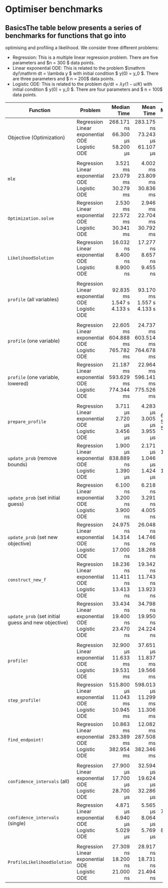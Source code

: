 # Optimiser benchmarks
## BasicsThe table below presents a series of benchmarks for functions that go into 
optimising and profiling a likelihood. We consider three different problems:
   - Regression: This is a multiple linear regression problem. There are five parameters and    $n = 300 $ data points.
   - Linear exponential ODE: This is related to the problem     $\mathrm dy/\mathrm dt = \lambda y $ with initial condition   $ y(0) = y_0   $. There are three parameters and $ n = 200$ data points.
   - Logistic ODE: This is related to the problem     $\mathrm dy/\mathrm dt = \lambda y (1 - u/K)$ with initial condition   $ y(0) = y_0  $. There are four parameters and   $ n = 100$ data points.

| Function | Problem | Median Time | Mean Time | Memory | Allocations |
|---|---|--:|--:|--:|--:|
| Objective (Optimization) | Regression<br>Linear exponential ODE<br>Logistic ODE | 268.171 ns<br>66.300 μs<br>58.200 μs | 283.175 ns<br>73.243 μs<br>61.107 μs | 80 bytes<br>31.38 KiB<br>29.81 KiB | 2<br>1431<br>1619 |
| | | | | | |
| `mle` | Regression<br>Linear exponential ODE<br>Logistic ODE | 3.521 ms<br>23.079 ms<br>30.279 ms | 4.002 ms<br>23.809 ms<br>30.836 ms | 3.52 MiB<br>9.63 MiB<br>14.56 MiB | 8486<br>417012<br>811132 |
| `Optimization.solve` | Regression<br>Linear exponential ODE<br>Logistic ODE | 2.530 ms<br>22.572 ms<br>30.341 ms | 2.946 ms<br>22.704 ms<br>30.792 ms | 3.52 MiB<br>9.63 MiB<br>14.56 MiB | 8486<br>417012<br>811132 |
| `LikelihoodSolution` | Regression<br>Linear exponential ODE<br>Logistic ODE | 16.032 ns<br>8.400 ns<br>8.900 ns | 17.277 ns<br>8.657 ns<br>9.455 ns | 0 bytes<br>0 bytes<br>0 bytes | 0<br>0<br>0 |
| | | | | | |
| `profile` (all variables) | Regression<br>Linear exponential ODE<br>Logistic ODE | 92.835 ms<br>1.547 s<br>4.133 s | 93.170 ms<br>1.557 s<br>4.133 s | 102.66 MiB<br>594.26 MiB<br>1.94 GiB | 634270<br>25421514<br>109130299 |
| | | | | | |
| `profile` (one variable) | Regression<br>Linear exponential ODE<br>Logistic ODE | 22.605 ms<br>604.888 ms<br>765.782 ms | 24.737 ms<br>603.514 ms<br>764.678 ms | 25.13 MiB<br>255.62 MiB<br>367.48 MiB | 150089<br>10984510<br>20156577 |
| `profile` (one variable, lowered) | Regression<br>Linear exponential ODE<br>Logistic ODE | 21.187 ms<br>593.629 ms<br>774.344 ms | 22.964 ms<br>596.141 ms<br>775.526 ms | 25.13 MiB<br>255.62 MiB<br>367.48 MiB | 150089<br>10984510<br>20156577 |
| | | | | | |
| `prepare_profile` | Regression<br>Linear exponential ODE<br>Logistic ODE | 3.711 μs<br>2.720 μs<br>3.456 μs | 4.283 μs<br>3.005 μs<br>3.955 μs | 6.23 KiB<br>5.09 KiB<br>5.64 KiB | 80<br>50<br>65 |
| `update_prob` (remove bounds) | Regression<br>Linear exponential ODE<br>Logistic ODE | 1.900 μs<br>838.889 ns<br>1.390 μs | 2.171 μs<br>1.046 μs<br>1.424 μs | 1.50 KiB<br>864 bytes<br>1.16 KiB | 46<br>26<br>36 |
| `update_prob` (set initial guess) | Regression<br>Linear exponential ODE<br>Logistic ODE | 6.100 ns<br>3.200 ns<br>3.900 ns | 6.218 ns<br>3.291 ns<br>4.005 ns | 0 bytes<br>0 bytes<br>0 bytes | 0<br>0<br>0 |
| `update_prob` (set new objective) | Regression<br>Linear exponential ODE<br>Logistic ODE | 24.975 ns<br>14.314 ns<br>17.000 ns | 26.048 ns<br>14.746 ns<br>18.268 ns | 0 bytes<br>0 bytes<br>0 bytes | 0<br>0<br>0 |
| `construct_new_f` | Regression<br>Linear exponential ODE<br>Logistic ODE | 18.236 ns<br>11.411 ns<br>13.413 ns | 19.342 ns<br>11.743 ns<br>13.923 ns | 0 bytes<br>0 bytes<br>0 bytes | 0<br>0<br>0 |
| `update_prob` (set initial guess and new objective) | Regression<br>Linear exponential ODE<br>Logistic ODE | 33.434 ns<br>19.400 ns<br>23.470 ns | 34.798 ns<br>19.950 ns<br>24.224 ns | 0 bytes<br>0 bytes<br>0 bytes | 0<br>0<br>0 |
| | | | | | |
| `profile!` | Regression<br>Linear exponential ODE<br>Logistic ODE | 32.900 μs<br>11.633 ms<br>19.531 ms | 37.651 μs<br>11.837 ms<br>19.566 ms | 37.66 KiB<br>5.07 MiB<br>9.38 MiB | 242<br>217985<br>513943 |
| `step_profile!` | Regression<br>Linear exponential ODE<br>Logistic ODE | 515.800 μs<br>11.043 ms<br>10.945 ms | 598.013 μs<br>11.299 ms<br>11.306 ms | 623.58 KiB<br>4.51 MiB<br>3.98 MiB | 3469<br>194093<br>194175 |
| `find_endpoint!` | Regression<br>Linear exponential ODE<br>Logistic ODE | 10.863 ms<br>283.389 ms<br>382.954 ms | 12.082 ms<br>287.508 ms<br>382.346 ms | 12.72 MiB<br>121.80 MiB<br>180.17 MiB | 75905<br>5234607<br>9937392 |
| | | | | | |
| `confidence_intervals` (all) | Regression<br>Linear exponential ODE<br>Logistic ODE | 27.900 μs<br>17.700 μs<br>28.700 μs | 32.594 μs<br>19.624 μs<br>32.286 μs | 41.41 KiB<br>26.67 KiB<br>45.34 KiB | 70<br>44<br>57 |
| `confidence_intervals` (single) | Regression<br>Linear exponential ODE<br>Logistic ODE | 4.871 μs<br>6.940 μs<br>5.029 μs | 5.565 μs<br>8.064 μs<br>5.769 μs | 7.39 KiB<br>11.06 KiB<br>8.22 KiB | 13<br>13<br>13 |
| | | | | | |
| `ProfileLikelihoodSolution` | Regression<br>Linear exponential ODE<br>Logistic ODE | 27.309 ns<br>18.200 ns<br>21.000 ns | 28.917 ns<br>18.731 ns<br>21.494 ns | 0 bytes<br>0 bytes<br>0 bytes | 0<br>0<br>0 |
